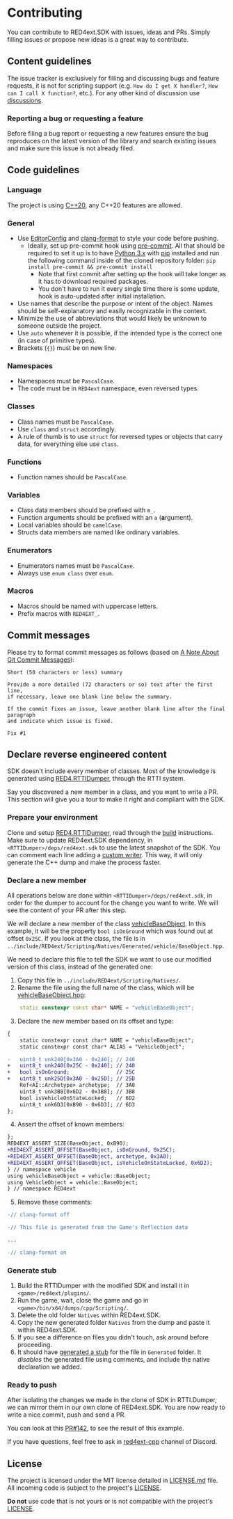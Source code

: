 # Contributing

You can contribute to RED4ext.SDK with issues, ideas and PRs. Simply filling issues or propose new ideas is a great way to contribute.

## Content guidelines

The issue tracker is exclusively for filling and discussing bugs and feature requests, it is not for scripting support (e.g. `How do I get X handler?`, `How can I call X function?`, etc.). For any other kind of discussion use [discussions](https://github.com/WopsS/RED4ext.SDK/discussions).

### Reporting a bug or requesting a feature

Before filing a bug report or requesting a new features ensure the bug reproduces on the latest version of the library and search existing issues and make sure this issue is not already filed.

## Code guidelines

### Language

The project is using [C++20](https://en.cppreference.com/w/cpp/20), any C++20 features are allowed.

### General

* Use [EditorConfig](https://editorconfig.org/) and [clang-format](https://clang.llvm.org/docs/ClangFormat.html) to style your code before pushing.
  * Ideally, set up pre-commit hook using [pre-commit](https://pre-commit.com).
    All that should be required to set it up is to have [Python 3.x](https://www.python.org/) with [pip](https://pypi.org/project/pip/) installed and run the following command inside of the cloned repository folder: `pip install pre-commit && pre-commit install`
    * Note that first commit after setting up the hook will take longer as it has to download required packages.
    * You don't have to run it every single time there is some update, hook is auto-updated after initial installation.
* Use names that describe the purpose or intent of the object. Names should be self-explanatory and easily recognizable in the context.
* Minimize the use of abbreviations that would likely be unknown to someone outside the project.
* Use `auto` whenever it is possible, if the intended type is the correct one (in case of primitive types).
* Brackets (`{}`) must be on new line.

### Namespaces

* Namespaces must be `PascalCase`.
* The code must be in `RED4ext` namespace, even reversed types.

### Classes

* Class names must be `PascalCase`.
* Use `class` and `struct` accordingly.
* A rule of thumb is to use `struct` for reversed types or objects that carry data, for everything else use `class`.

### Functions

* Function names should be `PascalCase`.

### Variables

* Class data members should be prefixed with `m_`.
* Function arguments should be prefixed with an `a` (**a**rgument).
* Local variables should be `camelCase`.
* Structs data members are named like ordinary variables.

### Enumerators

* Enumerators names must be `PascalCase`.
* Always use `enum class` over `enum`.

### Macros

* Macros should be named with uppercase letters.
* Prefix macros with `RED4EXT_`.

## Commit messages

Please try to format commit messages as follows (based on [A Note About Git Commit Messages](http://tbaggery.com/2008/04/19/a-note-about-git-commit-messages.html)):

```text
Short (50 characters or less) summary

Provide a more detailed (72 characters or so) text after the first line,
if necessary, leave one blank line below the summary.

If the commit fixes an issue, leave another blank line after the final paragraph
and indicate which issue is fixed.

Fix #1
```

## Declare reverse engineered content

SDK doesn't include every member of classes. Most of the knowledge is generated using [RED4.RTTIDumper](https://github.com/WopsS/RED4.RTTIDumper),
through the RTTI system.

Say you discovered a new member in a class, and you want to write a PR. This section will give you a tour to make it
right and compliant with the SDK.

### Prepare your environment

Clone and setup [RED4.RTTIDumper](https://github.com/WopsS/RED4.RTTIDumper), read through the [build](https://github.com/WopsS/RED4.RTTIDumper?tab=readme-ov-file#build-instructions)
instructions.
Make sure to update RED4ext.SDK dependency, in `<RTTIDumper>/deps/red4ext.sdk` to use the latest snapshot of the SDK.
You can comment each line adding a [custom writer](https://github.com/WopsS/RED4.RTTIDumper/blob/4feaad12de106e395b7a637031432ea3caa2cf10/src/Main.cpp#L29).
This way, it will only generate the C++ dump and make the process faster.

### Declare a new member

All operations below are done within `<RTTIDumper>/deps/red4ext.sdk`, in order for the dumper to account for the change
you want to write. We will see the content of your PR after this step.

We will declare a new member of the class [vehicleBaseObject](https://github.com/WopsS/RED4ext.SDK/blob/fa50370bc0c4d95c16b8ec9e0a10113f155f361f/include/RED4ext/Scripting/Natives/Generated/vehicle/BaseObject.hpp).
In this example, it will be the property `bool isOnGround` which was found out at offset `0x25C`.
If you look at the class, the file is in `../include/RED4ext/Scripting/Natives/Generated/vehicle/BaseObject.hpp`.

We need to declare this file to tell the SDK we want to use our modified version of this class, instead of the generated
one:
1. Copy this file in `../include/RED4ext/Scripting/Natives/`.
2. Rename the file using the full name of the class, which will be [vehicleBaseObject.hpp](https://github.com/WopsS/RED4ext.SDK/blob/fa50370bc0c4d95c16b8ec9e0a10113f155f361f/include/RED4ext/Scripting/Natives/Generated/vehicle/BaseObject.hpp#L20):

```cpp
    static constexpr const char* NAME = "vehicleBaseObject";
```

3. Declare the new member based on its offset and type:

```diff
{
    static constexpr const char* NAME = "vehicleBaseObject";
    static constexpr const char* ALIAS = "VehicleObject";

-   uint8_t unk240[0x3A0 - 0x240]; // 240
+   uint8_t unk240[0x25C - 0x240]; // 240
+   bool isOnGround;               // 25C
+   uint8_t unk25D[0x3A0 - 0x25D]; // 25D
    Ref<AI::Archetype> archetype;  // 3A0
    uint8_t unk3B8[0x6D2 - 0x3B8]; // 3B8
    bool isVehicleOnStateLocked;   // 6D2
    uint8_t unk6D3[0xB90 - 0x6D3]; // 6D3
};
```

4. Assert the offset of known members:

```diff
};
RED4EXT_ASSERT_SIZE(BaseObject, 0xB90);
+RED4EXT_ASSERT_OFFSET(BaseObject, isOnGround, 0x25C);
+RED4EXT_ASSERT_OFFSET(BaseObject, archetype, 0x3A0);
+RED4EXT_ASSERT_OFFSET(BaseObject, isVehicleOnStateLocked, 0x6D2);
} // namespace vehicle
using vehicleBaseObject = vehicle::BaseObject;
using VehicleObject = vehicle::BaseObject;
} // namespace RED4ext
```

5. Remove these comments:

```diff
-// clang-format off

-// This file is generated from the Game's Reflection data

...

-// clang-format on
```

### Generate stub

1. Build the RTTIDumper with the modified SDK and install it in `<game>/red4ext/plugins/`.
2. Run the game, wait, close the game and go in `<game>/bin/x64/dumps/cpp/Scripting/`.
3. Delete the old folder `Natives` within RED4ext.SDK.
4. Copy the new generated folder `Natives` from the dump and paste it within RED4ext.SDK.
5. If you see a difference on files you didn't touch, ask around before proceeding.
6. It should have [generated a stub](https://github.com/WopsS/RED4ext.SDK/blob/8730efb3aa0fed84e040997ca3e07571d5c86803/include/RED4ext/Scripting/Natives/Generated/vehicle/BaseObject.hpp)
   for the file in `Generated` folder. It *disables* the generated file using comments, and include the native
   declaration we added.

### Ready to push

After isolating the changes we made in the clone of SDK in RTTI.Dumper, we can mirror them in our own clone of
RED4ext.SDK.
You are now ready to write a nice commit, push and send a PR.

You can look at this [PR#142](https://github.com/WopsS/RED4ext.SDK/pull/142), to see the result of this example.

If you have questions, feel free to ask in [red4ext-cpp](https://discord.com/channels/717692382849663036/839400251680227339) channel of Discord.

## License

The project is licensed under the MIT license detailed in [LICENSE.md](/LICENSE.md) file. All incoming code is subject to the project's [LICENSE](/LICENSE.md).

**Do not** use code that is not yours or is not compatible with the project's [LICENSE](/LICENSE.md).
